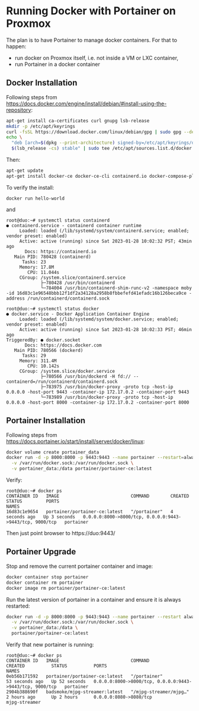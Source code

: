 # Running Docker with Portainer on Proxmox

The plan is to have Portainer to manage docker containers.  For that to happen:

* run docker on Proxmox itself, i.e. not inside a VM or LXC container,
* run Portainer in a docker container

## Docker Installation

Following steps from
https://docs.docker.com/engine/install/debian/#install-using-the-repository:

```sh
apt-get install ca-certificates curl gnupg lsb-release
mkdir -p /etc/apt/keyrings
curl -fsSL https://download.docker.com/linux/debian/gpg | sudo gpg --dearmor -o /etc/apt/keyrings/docker.gpg
echo \
  "deb [arch=$(dpkg --print-architecture) signed-by=/etc/apt/keyrings/docker.gpg] https://download.docker.com/linux/debian \
  $(lsb_release -cs) stable" | sudo tee /etc/apt/sources.list.d/docker.list > /dev/null
```

Then:

```sh
apt-get update
apt-get install docker-ce docker-ce-cli containerd.io docker-compose-plugin
```

To verify the install:
```
docker run hello-world
```
and

```
root@duo:~# systemctl status containerd
● containerd.service - containerd container runtime
     Loaded: loaded (/lib/systemd/system/containerd.service; enabled; vendor preset: enabled)
     Active: active (running) since Sat 2023-01-28 10:02:32 PST; 43min ago
       Docs: https://containerd.io
   Main PID: 780428 (containerd)
      Tasks: 23
     Memory: 17.8M
        CPU: 11.044s
     CGroup: /system.slice/containerd.service
             ├─780428 /usr/bin/containerd
             └─784004 /usr/bin/containerd-shim-runc-v2 -namespace moby -id 16d83c1e96548bbb12f1df2a34128a2958b8fbbefefd41efadc16b126beca9ce -address /run/containerd/containerd.sock

root@duo:~# systemctl status docker
● docker.service - Docker Application Container Engine
     Loaded: loaded (/lib/systemd/system/docker.service; enabled; vendor preset: enabled)
     Active: active (running) since Sat 2023-01-28 10:02:33 PST; 46min ago
TriggeredBy: ● docker.socket
       Docs: https://docs.docker.com
   Main PID: 780566 (dockerd)
      Tasks: 29
     Memory: 311.4M
        CPU: 10.142s
     CGroup: /system.slice/docker.service
             ├─780566 /usr/bin/dockerd -H fd:// --containerd=/run/containerd/containerd.sock
             ├─783975 /usr/bin/docker-proxy -proto tcp -host-ip 0.0.0.0 -host-port 9443 -container-ip 172.17.0.2 -container-port 9443
             └─783989 /usr/bin/docker-proxy -proto tcp -host-ip 0.0.0.0 -host-port 8000 -container-ip 172.17.0.2 -container-port 8000
```

## Portainer Installation

Following steps from
https://docs.portainer.io/start/install/server/docker/linux:

```sh
docker volume create portainer_data
docker run -d -p 8000:8000 -p 9443:9443 --name portainer --restart=always \
  -v /var/run/docker.sock:/var/run/docker.sock \
  -v portainer_data:/data portainer/portainer-ce:latest
```

Verify:
```
root@duo:~# docker ps
CONTAINER ID   IMAGE                           COMMAND        CREATED         STATUS         PORTS                                                      NAMES
16d83c1e9654   portainer/portainer-ce:latest   "/portainer"   4 seconds ago   Up 3 seconds   0.0.0.0:8000->8000/tcp, 0.0.0.0:9443->9443/tcp, 9000/tcp   portainer
```

Then just point browser to https://duo:9443/

## Portainer Upgrade

Stop and remove the current portainer container and image:
```sh
docker container stop portainer
docker container rm portainer
docker image rm portainer/portainer-ce:latest
```

Run the latest version of portainer in a container and ensure it is always
restarted:
```sh
docker run -d -p 8000:8000 -p 9443:9443 --name portainer --restart always \
  -v /var/run/docker.sock:/var/run/docker.sock \
  -v portainer_data:/data \
  portainer/portainer-ce:latest
```

Verify that new portainer is running:
```
root@duo:~# docker ps
CONTAINER ID   IMAGE                           COMMAND                  CREATED          STATUS          PORTS                                                      NAMES
0eb56b171592   portainer/portainer-ce:latest   "/portainer"             53 seconds ago   Up 52 seconds   0.0.0.0:8000->8000/tcp, 0.0.0.0:9443->9443/tcp, 9000/tcp   portainer
2904b388690f   badsmoke/mjpg-streamer:latest   "/mjpg-streamer/mjpg…"   2 hours ago      Up 2 hours      0.0.0.0:8080->8080/tcp                                     mjpg-streamer
```
